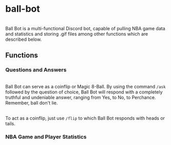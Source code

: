# ball-bot

<br/> Ball Bot is a multi-functional Discord bot, capable of pulling NBA game data and statistics and storing .gif files among other functions which are described below.


## Functions


### Questions and Answers
<br/> Ball Bot can serve as a coinflip or Magic 8-Ball. By using the command `/ask` followed by the question of choice, Ball Bot will respond with a completely truthful and undeniable answer, ranging from Yes, to No, to Perchance. Remember, ball don't lie.

<br/> To act as a coinflip, just use `/flip` to which Ball Bot responds with heads or tails.

 
### NBA Game and Player Statistics
